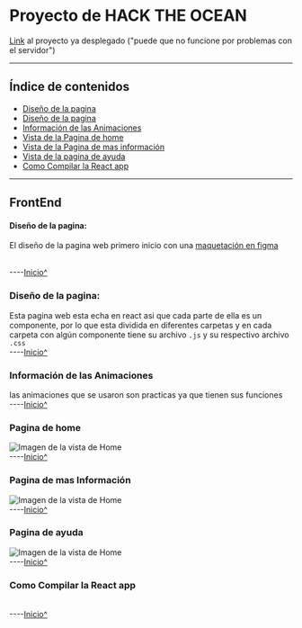 
 <a name="inicio">

# Proyecto de HACK THE OCEAN

[Link](http://20.25.69.138:3000) al proyecto ya desplegado \("puede que no funcione por problemas con el servidor")
___

## Índice de contenidos
* [Diseño de la pagina](#p1)
* [Diseño de la pagina](#p2)
* [Información de las Animaciones](#p7)
* [ Vista de la Pagina de home](#p3)
* [Vista de la Pagina de mas información](#p4)
* [Vista de la pagina de ayuda](#p5)
* [Como Compilar la React app](#p6)

___

 ## FrontEnd 

 <a name="p1">

 #### Diseño de la pagina:
 El diseño de la pagina web primero inicio con una [maquetación en figma](https://www.figma.com/file/QCMdeMuRiVy8juv74V11ov/Untitled?node-id=80%3A73)

<br>----[Inicio^](#inicio)

 <a name="p2">

 ### Diseño de la pagina:
 Esta pagina web esta echa en react asi que cada parte de ella es un componente, por lo que esta dividida en diferentes carpetas y en cada carpeta con algún componente tiene su archivo `.js` y su respectivo archivo `.css`
<br>----[Inicio^](#inicio)

 
 <a name="p7">

 ### Información de las Animaciones
 las animaciones que se usaron son practicas ya que tienen sus funciones
<br>----[Inicio^](#inicio)


 <a name="p3">

 ### Pagina de home 

![Imagen de la vista de Home](https://github.com/JVespid/hakaton/blob/master/img/home.png)
<br>----[Inicio^](#inicio)

 <a name="p4">

 ### Pagina de mas Información 

![Imagen de la vista de Home](https://github.com/JVespid/hakaton/blob/master/img/info.png)
<br>----[Inicio^](#inicio)

 
 <a name="p5">

 ### Pagina de ayuda

![Imagen de la vista de Home](https://github.com/JVespid/hakaton/blob/master/img/ayuda.png)
<br>----[Inicio^](#inicio)


 <a name="p6">

 ### Como Compilar la React app
<br>----[Inicio^](#inicio)

